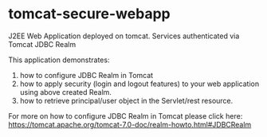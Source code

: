 # tomcat-secure-webapp
J2EE Web Application deployed on tomcat. Services authenticated via Tomcat JDBC Realm


This application demonstrates:
 1. how to configure JDBC Realm in Tomcat
 2. how to apply security (login and logout features) to your web application using above created Realm.
 3. how to retrieve principal/user object in the Servlet/rest resource.

For more on how to configure JDBC Realm in Tomcat please click here: https://tomcat.apache.org/tomcat-7.0-doc/realm-howto.html#JDBCRealm
